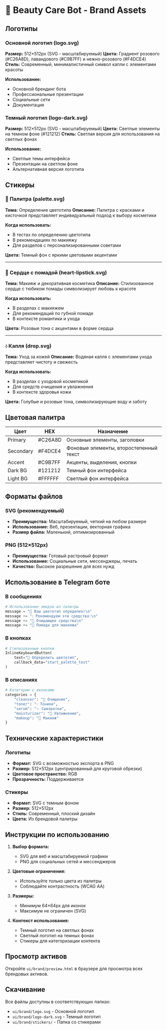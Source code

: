 # 🎨 Beauty Care Bot - Brand Assets

## Логотипы

### Основной логотип (logo.svg)
**Размер:** 512×512px (SVG - масштабируемый)
**Цвета:** Градиент розового (#C26A8D), лавандового (#C9B7FF) и нежно-розового (#F4DCE4)
**Стиль:** Современный, минималистичный символ капли с элементами красоты

**Использование:**
- Основной брендинг бота
- Профессиональные презентации
- Социальные сети
- Документация

### Темный логотип (logo-dark.svg)
**Размер:** 512×512px (SVG - масштабируемый)
**Цвета:** Светлые элементы на темном фоне (#121212)
**Стиль:** Светлая версия для использования на светлых фонах

**Использование:**
- Светлые темы интерфейса
- Презентации на светлом фоне
- Альтернативная версия логотипа

## Стикеры

### 🎨 Палитра (palette.svg)
**Тема:** Определение цветотипа
**Описание:** Палитра с красками и кисточкой представляет индивидуальный подход к выбору косметики

**Когда использовать:**
- В тестах по определению цветотипа
- В рекомендациях по макияжу
- Для разделов с персонализированными советами

**Цвета:** Темный фон с яркими цветовыми акцентами

---

### 💄 Сердце с помадой (heart-lipstick.svg)
**Тема:** Макияж и декоративная косметика
**Описание:** Стилизованное сердце с тюбиком помады символизирует любовь к красоте

**Когда использовать:**
- В разделах с макияжем
- Для рекомендаций по губной помаде
- В контексте романтики и ухода

**Цвета:** Розовые тона с акцентами в форме сердца

---

### 💧 Капля (drop.svg)
**Тема:** Уход за кожей
**Описание:** Водяная капля с элементами ухода представляет чистоту и свежесть

**Когда использовать:**
- В разделах с уходовой косметикой
- Для средств очищения и увлажнения
- В контексте здоровья кожи

**Цвета:** Голубые и розовые тона, символизирующие воду и заботу

## Цветовая палитра

| Цвет | HEX | Назначение |
|------|-----|------------|
| Primary | #C26A8D | Основные элементы, заголовки |
| Secondary | #F4DCE4 | Фоновые элементы, второстепенный текст |
| Accent | #C9B7FF | Акценты, выделения, кнопки |
| Dark BG | #121212 | Темный фон интерфейса |
| Light BG | #FFFFFF | Светлый фон интерфейса |

## Форматы файлов

### SVG (рекомендуемый)
- **Преимущества:** Масштабируемый, четкий на любом размере
- **Использование:** Веб, презентации, векторная графика
- **Размер файла:** Маленький, оптимизированный

### PNG (512×512px)
- **Преимущества:** Готовый растровый формат
- **Использование:** Социальные сети, мессенджеры, печать
- **Качество:** Высокое разрешение для всех нужд

## Использование в Telegram боте

### В сообщениях
```python
# Использование эмодзи из палитры
message = "🎨 Ваш цветотип определен!\n"
message += "💧 Рекомендуем эти средства:\n"
message += "🧼 Очищающее средство\n"
message += "💄 Помада для макияжа"
```

### В кнопках
```python
# Стилизованные кнопки
InlineKeyboardButton(
    text="🎨 Определить цветотип",
    callback_data="start_palette_test"
)
```

### В описаниях
```python
# Категории с иконками
categories = {
    "cleanser": "🧼 Очищение",
    "toner": "💧 Тоники",
    "serum": "✨ Сыворотки",
    "moisturizer": "🧴 Увлажнение",
    "makeup": "💄 Макияж"
}
```

## Технические характеристики

### Логотипы
- **Формат:** SVG с возможностью экспорта в PNG
- **Размер:** 512×512px (центрированный для круговой обрезки)
- **Цветовое пространство:** RGB
- **Прозрачность:** Поддерживается

### Стикеры
- **Формат:** SVG с темным фоном
- **Размер:** 512×512px
- **Стиль:** Современный, плоский дизайн
- **Цвета:** Из брендовой палитры

## Инструкции по использованию

1. **Выбор формата:**
   - SVG для веб и масштабируемой графики
   - PNG для социальных сетей и мессенджеров

2. **Цветовые ограничения:**
   - Используйте только цвета из палитры
   - Соблюдайте контрастность (WCAG AA)

3. **Размеры:**
   - Минимум 64×64px для иконок
   - Максимум не ограничен (SVG)

4. **Контекст использования:**
   - Темный логотип на светлых фонах
   - Светлый логотип на темных фонах
   - Стикеры для категоризации контента

## Просмотр активов

Откройте `ui/brand/preview.html` в браузере для просмотра всех брендовых активов.

## Скачивание

Все файлы доступны в соответствующих папках:
- `ui/brand/logo.svg` - Основной логотип
- `ui/brand/logo-dark.svg` - Темный логотип
- `ui/brand/stickers/` - Папка со стикерами
